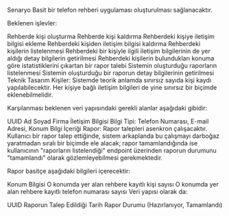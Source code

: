 Senaryo
Basit bir telefon rehberi uygulaması oluşturulması sağlanacaktır.

Beklenen işlevler:

Rehberde kişi oluşturma
Rehberde kişi kaldırma
Rehberdeki kişiye iletişim bilgisi ekleme
Rehberdeki kişiden iletişim bilgisi kaldırma
Rehberdeki kişilerin listelenmesi
Rehberdeki bir kişiyle ilgili iletişim bilgilerinin de yer aldığı detay bilgilerin getirilmesi
Rehberdeki kişilerin bulundukları konuma göre istatistiklerini çıkartan bir rapor talebi
Sistemin oluşturduğu raporların listelenmesi
Sistemin oluşturduğu bir raporun detay bilgilerinin getirilmesi
Teknik Tasarım
Kişiler: Sistemde teorik anlamda sınırsız sayıda kişi kaydı yapılabilecektir. Her kişiye bağlı iletişim bilgileri de yine sınırsız bir biçimde eklenebilmelidir.

Karşılanması beklenen veri yapısındaki gerekli alanlar aşağıdaki gibidir:

UUID
Ad
Soyad
Firma
İletişim Bilgisi
Bilgi Tipi: Telefon Numarası, E-mail Adresi, Konum
Bilgi İçeriği
Rapor: Rapor talepleri asenkron çalışacaktır. Kullanıcı bir rapor talep ettiğinde, sistem arkaplanda bu çalışmayı darboğaz yaratmadan sıralı bir biçimde ele alacak; rapor tamamlandığında ise kullanıcının "raporların listelendiği" endpoint üzerinden raporun durumunu "tamamlandı" olarak gözlemleyebilmesi gerekmektedir.

Rapor basitçe aşağıdaki bilgileri içerecektir:

Konum Bilgisi
O konumda yer alan rehbere kayıtlı kişi sayısı
O konumda yer alan rehbere kayıtlı telefon numarası sayısı
Veri yapısı olarak da:

UUID
Raporun Talep Edildiği Tarih
Rapor Durumu (Hazırlanıyor, Tamamlandı)
